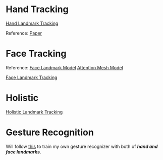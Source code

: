 # Hand Tracking
[Hand Landmark Tracking](https://developers.google.com/mediapipe/solutions/vision/hand_landmarker)

Reference:
[Paper](https://arxiv.org/abs/2006.10214)

# Face Tracking

Reference:
[Face Landmark Model](https://arxiv.org/abs/1907.06724)
[Attention Mesh Model](https://arxiv.org/abs/2006.10962)

[Face Landmark Tracking](https://developers.google.com/mediapipe/solutions/vision/face_landmarker)

# Holistic
[Holistic Landmark Tracking](https://developers.google.com/mediapipe/solutions/vision/holistic_landmarker)

# Gesture Recognition
Will follow [this](https://github.com/googlesamples/mediapipe/blob/main/tutorials/gesture_recognizer/WiMLS_2022_MediaPipe_Gesture_Recognizer_Walkthrough.ipynb) to train my own gesture recognizer with both of ***hand and face landmarks***.